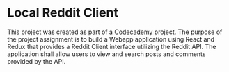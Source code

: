 # Local Reddit Client

This project was created as part of a [Codecademy](https://www.codecademy.com/) project.  The purpose of the project assignment is to build a Webapp application using React and Redux that provides a Reddit Client interface utilizing the Reddit API.  The application shall allow users to view and search posts and comments provided by the API.
